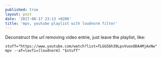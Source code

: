 ```yaml
---
published: true
layout: post
date: '2017-08-17 23:13 +0200'
title: 'mpv, youtube playlist with loudnorm filter'
---
```

Deconstruct the url removing video entrie, just leave the playlist, like:

    stuff="https://www.youtube.com/watch?list=TLGGSbh30LpvVuoxODA4MjAxNw"
    mpv --af=lavfi=[loudnorm] "$stuff"
    

    


